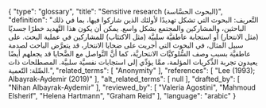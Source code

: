 {
    "type": "glossary",
    "title": "Sensitive research (البحوث الحسَّاسة)",
    "definition": "التَّعريف: البحوث التي تشكل تهديدًا لأولئك الذين شاركوا فيها، بما في ذلك الباحثين، والمشاركين والمجتمع بشكل واسع. يمكن أن يكون هذا التَّهديد خطرًا جسديًا (مثل الانتحار) أو استجابة عاطفيَّة سلبيَّة (مثل الاكتئاب) للمشاركين في عملية البحث. على سبيل المثال، في البحوث التي أجريت على ضحايا الانتحار، قد يتعرَّض الباحث لصدمة عاطفيَّة بسبب وصف السُّلوكيَّات الانتحاريَّة، كما أنَّ التَّواصل مع الضَّحايا قد يجعلهم أيضًا يعيدون تجربة الذِّكريات المؤلمة، ممَّا يؤدِّي إلى استجابات نفسيَّة سلبيَّة.  المصطلحات ذات الصِّلة: التّعمية.",
    "related_terms": [
        "Anonymity"
    ],
    "references": [
        "Lee (1993); Albayrak-Aydemir (2019)"
    ],
    "alt_related_terms": [
        null
    ],
    "drafted_by": [
        "Nihan Albayrak-Aydemir"
    ],
    "reviewed_by": [
        "Valeria Agostini",
        "Mahmoud Elsherif",
        "Helena Hartmann",
        "Graham Reid"
    ],
    "language": "arabic"
}